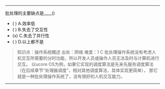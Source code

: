 ---
批处理的主要缺点是____()
- ( ) A.效率低
- ( ) B.失去了交互性
- (x) C.失去了并行性
- ( ) D.以上都不是

> 知识点：操作系统概述
> 出处：网络
> 难度：1
> C 批处理操作系统没有考虑人机交互所需要的分时功能，所以开发人员或操作人员无法及时与计算机进行交互。 
> 以ucore OS为例，如果它实现的调度算法是先来先服务调度算法（在后续章节“处理器调度”，相对其他调度算法，具体实现更简单），
> 那它就是一种批处理操作系统了，没有很好的人机交互能力。


---